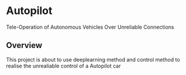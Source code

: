 # Autopilot
Tele-Operation of Autonomous Vehicles Over Unreliable Connections
## Overview
This project is about to use deeplearning method and control method to realise the unrealiable control of a Autopilot car
